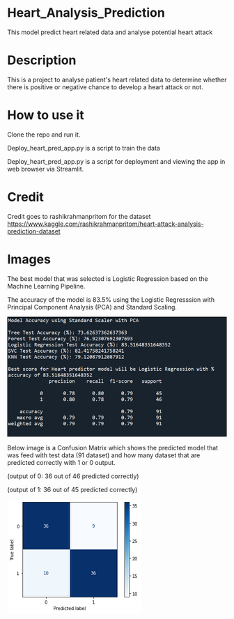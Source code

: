 # Heart_Analysis_Prediction
 This model predict heart related data and analyse potential heart attack


# Description
This is a project to analyse patient's heart related data to determine whether there is positive or negative chance to develop a heart attack or not.

# How to use it
Clone the repo and run it.

Deploy_heart_pred_app.py is a script to train the data

Deploy_heart_pred_app.py is a script for deployment and viewing the app in web browser via Streamlit.


# Credit
Credit goes to rashikrahmanpritom for the dataset
https://www.kaggle.com/rashikrahmanpritom/heart-attack-analysis-prediction-dataset


# Images

The best model that was selected is Logistic Regression based on the Machine Learning Pipeline.

The accuracy of the model is 83.5% using the Logistic Regresssion with Principal Component Analysis (PCA) and Standard Scaling.

![image](image/heart_model_accuracy.png)



Below image is a Confusion Matrix which shows the predicted model that was feed with test data (91 dataset) and how many dataset that are predicted correctly with 1 or 0 output. 

(output of 0: 36 out of 46 predicted correctly)

(output of 1: 36 out of 45 predicted correctly)


![image](image/predicted_label.png)
